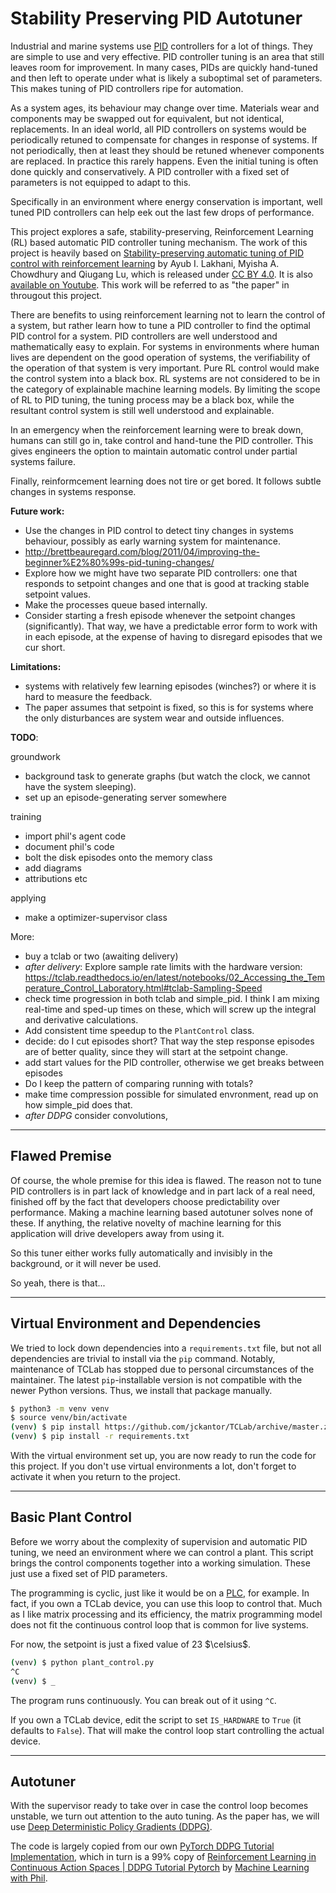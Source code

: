 # Stability Preserving PID Autotuner

Industrial and marine systems use [PID](https://en.wikipedia.org/wiki/PID_controller)
controllers for a lot of things. They are simple to use and very effective. PID
controller tuning is an area that still leaves room for improvement. In many
cases, PIDs are quickly hand-tuned and then left to operate under what is likely
a suboptimal set of parameters. This makes tuning of PID controllers ripe for
automation.

As a system ages, its behaviour may change over time. Materials wear and
components may be swapped out for equivalent, but not identical, replacements.
In an ideal world, all PID controllers on systems would be periodically retuned
to compensate for changes in response of systems. If not periodically, then at
least they should be retuned whenever components are replaced. In practice this
rarely happens. Even the initial tuning is often done quickly and
conservatively. A PID controller with a fixed set of parameters is not equipped
to adapt to this.

Specifically in an environment where energy conservation is important, well
tuned PID controllers can help eek out the last few drops of performance.

This project explores a safe, stability-preserving, Reinforcement Learning (RL)
based automatic PID controller tuning mechanism. The work of this project is
heavily based on [Stability-preserving automatic tuning of PID control with reinforcement learning](https://comengsys.com/article/view/4601) by Ayub I. Lakhani, Myisha A. Chowdhury and Qiugang Lu,
which is released under [CC BY 4.0](https://creativecommons.org/licenses/by/4.0/).
It is also [available on Youtube](https://www.youtube.com/watch?v=ymodIJ7yMKo).
This work will be referred to as "the paper" in througout this project.

There are benefits to using reinforcement learning not to learn the control of a
system, but rather learn how to tune a PID controller to find the optimal PID
control for a system. PID controllers are well understood and mathematically
easy to explain. For systems in environments where human lives are dependent on
the good operation of systems, the verifiability of the operation of that system
is very important. Pure RL control would make the control system into a black
box. RL systems are not considered to be in the category of explainable machine
learning models. By limiting the scope of RL to PID tuning, the tuning process
may be a black box, while the resultant control system is still well understood
and explainable.

In an emergency when the reinforcement learning were to break down, humans can
still go in, take control and hand-tune the PID controller. This gives engineers
the option to maintain automatic control under partial systems failure.

Finally, reinformcement learning does not tire or get bored. It follows subtle
changes in systems response.

**Future work:**

* Use the changes in PID control to detect tiny changes in systems behaviour, possibly as early warning system for maintenance.
* http://brettbeauregard.com/blog/2011/04/improving-the-beginner%E2%80%99s-pid-tuning-changes/
* Explore how we might have two separate PID controllers: one that responds to setpoint changes and one that is good at tracking stable setpoint values.
* Make the processes queue based internally.
* Consider starting a fresh episode whenever the setpoint changes (significantly). That way, we have a predictable error form to work with in each episode, at the expense of having to disregard episodes that we cur short.

**Limitations:**
* systems with relatively few learning episodes (winches?) or where it is hard to measure the feedback.
* The paper assumes that setpoint is fixed, so this is for systems where the only disturbances are system wear and outside influences.

**TODO**:

groundwork

* background task to generate graphs (but watch the clock, we cannot have the system sleeping).
* set up an episode-generating server somewhere

training

* import phil's agent code
* document phil's code
* bolt the disk episodes onto the memory class
* add diagrams
* attributions etc

applying

* make a optimizer-supervisor class

More:

* buy a tclab or two (awaiting delivery)
* _after delivery_: Explore sample rate limits with the hardware version: https://tclab.readthedocs.io/en/latest/notebooks/02_Accessing_the_Temperature_Control_Laboratory.html#tclab-Sampling-Speed
* check time progression in both tclab and simple_pid. I think I am mixing real-time and sped-up times on these, which will screw up the integral and derivative calculations.
* Add consistent time speedup to the `PlantControl` class.
* decide: do I cut episodes short? That way the step response episodes are of better quality, since they will start at the setpoint change.
* add start values for the PID controller, otherwise we get breaks between episodes
* Do I keep the pattern of comparing running with totals?
* make time compression possible for simulated envronment, read up on how simple_pid does that.
* _after DDPG_ consider convolutions,

---
## Flawed Premise
Of course, the whole premise for this idea is flawed. The reason not to tune PID
controllers is in part lack of knowledge and in part lack of a real need,
finished off by the fact that developers choose predictability over performance.
Making a machine learning based autotuner solves none of these. If anything, the
relative novelty of machine learning for this application will drive developers
away from using it.

So this tuner either works fully automatically and invisibly in the background,
or it will never be used.

So yeah, there is that...

---
## Virtual Environment and Dependencies
We tried to lock down dependencies into a `requirements.txt` file, but not all
dependencies are trivial to install via the `pip` command. Notably, maintenance
of TCLab has stopped due to personal circumstances of the maintainer. The latest
`pip`-installable version is not compatible with the newer Python versions.
Thus, we install that package manually.

```bash
$ python3 -m venv venv
$ source venv/bin/activate
(venv) $ pip install https://github.com/jckantor/TCLab/archive/master.zip
(venv) $ pip install -r requirements.txt
```

With the virtual environment set up, you are now ready to run the code for this
project. If you don't use virtual environments a lot, don't forget to activate
it when you return to the project.

---
## Basic Plant Control
Before we worry about the complexity of supervision and automatic PID tuning, we
need an environment where we can control a plant. This script brings the control
components together into a working simulation. These just use a fixed set of PID
parameters.

The programming is cyclic, just like it would be on a
[PLC](https://en.wikipedia.org/wiki/Programmable_logic_controller), for example.
In fact, if you own a TCLab device, you can use this loop to control that. Much
as I like matrix processing and its efficiency, the matrix programming model
does not fit the continuous control loop that is common for live systems.

For now, the setpoint is just a fixed value of 23 $\celsius$.

```sh
(venv) $ python plant_control.py
^C
(venv) $ _
```

The program runs continuously. You can break out of it using `^C`.

If you own a TCLab device, edit the script to set `IS_HARDWARE` to `True` (it
defaults to `False`). That will make the control loop start controlling the
actual device.

---
## Autotuner
With the supervisor ready to take over in case the control loop becomes
unstable, we turn out attention to the auto tuning. As the paper has, we will
use [Deep Deterministic Policy Gradients (DDPG)](https://www.youtube.com/watch?v=6Yd5WnYls_Y).

The code is largely copied from our own [PyTorch DDPG Tutorial Implementation](https://github.com/kjkoster/ddpg-continuous-tutorial), which in turn is a 99% copy of [Reinforcement Learning in Continuous Action Spaces | DDPG Tutorial Pytorch](https://www.youtube.com/watch?v=6Yd5WnYls_Y)
by [Machine Learning with Phil](https://www.youtube.com/@MachineLearningwithPhil).

